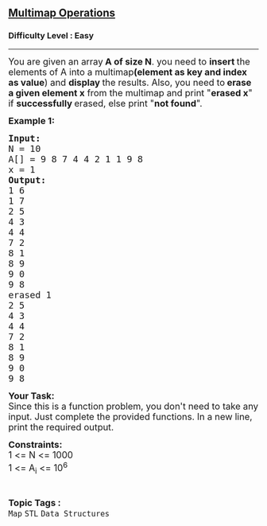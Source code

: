<h2><a href="https://www.geeksforgeeks.org/problems/multimap-operations/1?page=1&category=Binary%20Search,Map,factorial&difficulty=Easy&status=unsolved&sortBy=submissions">Multimap Operations</a></h2><h3>Difficulty Level : Easy</h3><hr><div class="problems_problem_content__Xm_eO"><p><span style="font-size:18px">You are given an array<strong> A of size N</strong>. you need to <strong>insert </strong>the elements of A into a multimap<strong>(element as key and index as value</strong>) and <strong>display </strong>the results. Also, you need to<strong> erase a given element x</strong> from the multimap and print "<strong>erased x</strong>" if <strong>successfully </strong>erased, else print "<strong>not found</strong>".</span></p>

<p><span style="font-size:18px"><strong>Example 1:</strong></span></p>

<pre><span style="font-size:18px"><strong>Input:</strong>
N = 10
A[] = 9 8 7 4 4 2 1 1 9 8
x = 1
<strong>Output:</strong> 
1 6
1 7
2 5
4 3
4 4
7 2
8 1
8 9
9 0
9 8
erased 1
2 5
4 3
4 4
7 2
8 1
8 9
9 0
9 8</span>
</pre>

<p><span style="font-size:18px"><strong>Your Task:</strong><br>
Since this is a function problem, you don't need to take any input. Just complete the provided functions. In a new line, print the required output.</span></p>

<p><span style="font-size:18px"><strong>Constraints:</strong><br>
1 &lt;= N &lt;= 1000<br>
1 &lt;= A<sub>i</sub> &lt;= 10<sup>6</sup></span></p>
</div><br><p><span style=font-size:18px><strong>Topic Tags : </strong><br><code>Map</code>&nbsp;<code>STL</code>&nbsp;<code>Data Structures</code>&nbsp;